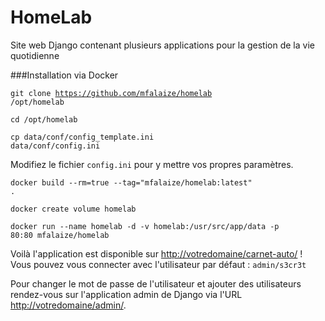 HomeLab
=======

Site web Django contenant plusieurs applications pour la gestion de la vie quotidienne

###Installation via Docker

<code>git clone https://github.com/mfalaize/homelab /opt/homelab</code>

<code>cd /opt/homelab</code>

<code>cp data/conf/config_template.ini data/conf/config.ini</code>

Modifiez le fichier <code>config.ini</code> pour y mettre vos propres paramètres.

<code>docker build --rm=true --tag="mfalaize/homelab:latest" .</code>

<code>docker create volume homelab</code>

<code>docker run --name homelab -d -v homelab:/usr/src/app/data -p 80:80 mfalaize/homelab</code>

Voilà l'application est disponible sur [http://votredomaine/carnet-auto/](#) ! Vous pouvez vous connecter avec l'utilisateur par défaut : <code>admin/s3cr3t</code>

Pour changer le mot de passe de l'utilisateur et ajouter des utilisateurs rendez-vous sur l'application admin de Django via l'URL [http://votredomaine/admin/](#).
